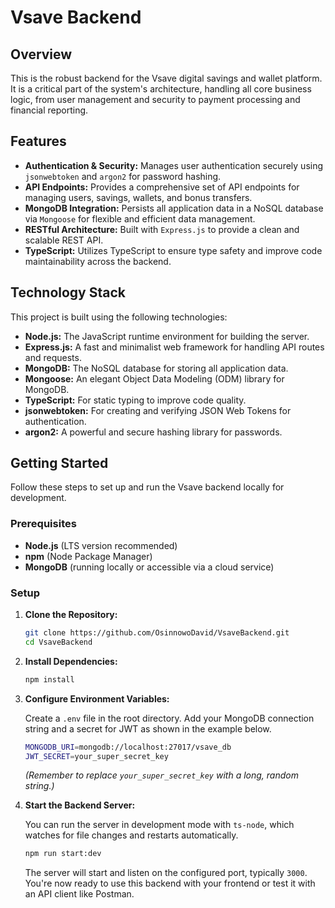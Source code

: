 # Vsave Backend

## Overview

This is the robust backend for the Vsave digital savings and wallet platform. It is a critical part of the system's architecture, handling all core business logic, from user management and security to payment processing and financial reporting.

## Features

- **Authentication & Security:** Manages user authentication securely using `jsonwebtoken` and `argon2` for password hashing.
- **API Endpoints:** Provides a comprehensive set of API endpoints for managing users, savings, wallets, and bonus transfers.
- **MongoDB Integration:** Persists all application data in a NoSQL database via `Mongoose` for flexible and efficient data management.
- **RESTful Architecture:** Built with `Express.js` to provide a clean and scalable REST API.
- **TypeScript:** Utilizes TypeScript to ensure type safety and improve code maintainability across the backend.

## Technology Stack

This project is built using the following technologies:

- **Node.js:** The JavaScript runtime environment for building the server.
- **Express.js:** A fast and minimalist web framework for handling API routes and requests.
- **MongoDB:** The NoSQL database for storing all application data.
- **Mongoose:** An elegant Object Data Modeling (ODM) library for MongoDB.
- **TypeScript:** For static typing to improve code quality.
- **jsonwebtoken:** For creating and verifying JSON Web Tokens for authentication.
- **argon2:** A powerful and secure hashing library for passwords.

## Getting Started

Follow these steps to set up and run the Vsave backend locally for development.

### Prerequisites

- **Node.js** (LTS version recommended)
- **npm** (Node Package Manager)
- **MongoDB** (running locally or accessible via a cloud service)

### Setup

1. **Clone the Repository:**

    ```bash
    git clone https://github.com/OsinnowoDavid/VsaveBackend.git
    cd VsaveBackend
    ```

2. **Install Dependencies:**

    ```bash
    npm install
    ```

3. **Configure Environment Variables:**

    Create a `.env` file in the root directory. Add your MongoDB connection string and a secret for JWT as shown in the example below.

    ```bash
    MONGODB_URI=mongodb://localhost:27017/vsave_db
    JWT_SECRET=your_super_secret_key
    ```

    _(Remember to replace `your_super_secret_key` with a long, random string.)_

4. **Start the Backend Server:**

    You can run the server in development mode with `ts-node`, which watches for file changes and restarts automatically.

    ```bash
    npm run start:dev
    ```

    The server will start and listen on the configured port, typically `3000`. You're now ready to use this backend with your frontend or test it with an API client like Postman.
